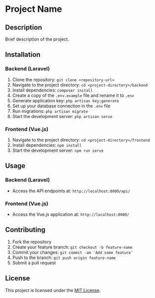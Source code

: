 # Project Name

## Description
Brief description of the project.

## Installation

### Backend (Laravel)

1. Clone the repository: `git clone <repository-url>`
2. Navigate to the project directory: `cd <project-directory>/backend`
3. Install dependencies: `composer install`
4. Create a copy of the `.env.example` file and rename it to `.env`
5. Generate application key: `php artisan key:generate`
6. Set up your database connection in the `.env` file
7. Run migrations: `php artisan migrate`
8. Start the development server: `php artisan serve`

### Frontend (Vue.js)

1. Navigate to the project directory: `cd <project-directory>/frontend`
2. Install dependencies: `npm install`
3. Start the development server: `npm run serve`

## Usage

### Backend (Laravel)

- Access the API endpoints at: `http://localhost:8000/api/`

### Frontend (Vue.js)

- Access the Vue.js application at: `http://localhost:8080/`

## Contributing

1. Fork the repository
2. Create your feature branch: `git checkout -b feature-name`
3. Commit your changes: `git commit -am 'Add some feature'`
4. Push to the branch: `git push origin feature-name`
5. Submit a pull request

## License

This project is licensed under the [MIT License](LICENSE).
